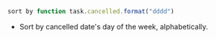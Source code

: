 <!-- placeholder to force blank line before included text -->


```javascript
sort by function task.cancelled.format("dddd")
```

- Sort by cancelled date's day of the week, alphabetically.


<!-- placeholder to force blank line after included text -->

